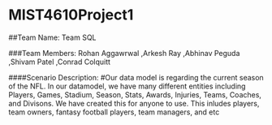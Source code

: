 # MIST4610Project1

##Team Name:
Team SQL

###Team Members:
Rohan Aggawrwal
,Arkesh Ray
,Abhinav Peguda
,Shivam Patel
,Conrad Colquitt

####Scenario Description:
#Our data model is regarding the current season of the NFL. In our datamodel, we have many different entities including Players, Games, Stadium, Season, Stats, Awards, Injuries, Teams, Coaches, and Divisons. We have created this for anyone to use. This inludes players, team owners, fantasy football players, team managers, and etc

